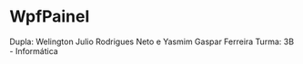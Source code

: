 # WpfPainel
Dupla: Welington Julio  Rodrigues Neto e Yasmim Gaspar Ferreira
Turma: 3B - Informática
